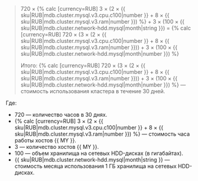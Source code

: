 > 720 × {% calc [currency=RUB] 3 × (2 × {{ sku|RUB|mdb.cluster.mysql.v3.cpu.c100|number }} + 8 × {{ sku|RUB|mdb.cluster.mysql.v3.ram|number }}) %} + 3 × (100&nbsp;×&nbsp;{{ sku|RUB|mdb.cluster.network-hdd.mysql|month|string }}) = {% calc [currency=RUB] 720 × (3 × (2 × {{ sku|RUB|mdb.cluster.mysql.v3.cpu.c100|number }} + 8 × {{ sku|RUB|mdb.cluster.mysql.v3.ram|number }})) + 3 × (100 × {{ sku|RUB|mdb.cluster.network-hdd.mysql|month|number }}) %}
>
> Итого: {% calc [currency=RUB] 720 × (3 × (2 × {{ sku|RUB|mdb.cluster.mysql.v3.cpu.c100|number }} + 8 × {{ sku|RUB|mdb.cluster.mysql.v3.ram|number }})) + 3 × (100 × {{ sku|RUB|mdb.cluster.network-hdd.mysql|month|number }}) %} — стоимость использования кластера в течение 30 дней.

Где:
* 720 — количество часов в 30 днях.
* {% calc [currency=RUB] 3 × (2 × {{ sku|RUB|mdb.cluster.mysql.v3.cpu.c100|number }} + 8 × {{ sku|RUB|mdb.cluster.mysql.v3.ram|number }}) %} — стоимость часа работы хостов {{ MY }}.
* 3 — количество хостов {{ MY }}.
* 100 — объем хранилища на сетевых HDD-дисках (в гигабайтах).
* {{ sku|RUB|mdb.cluster.network-hdd.mysql|month|string }} — стоимость месяца использования 1 ГБ хранилища на сетевых HDD-дисках.